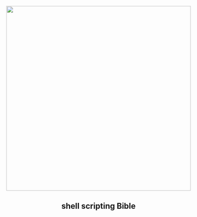 <p align="center">
    <img 
    src="https://raw.githubusercontent.com/odb/official-bash-logo/master/assets/Logos/Icons/PNG/512x512.png" 
    alt="" width="500px" height="500px">
</p>

<h2 align="center">shell scripting Bible</h2>
